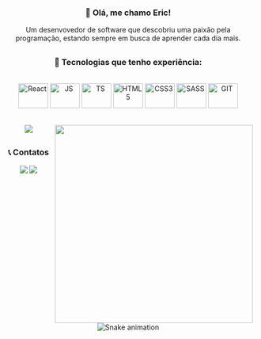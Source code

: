 <div align="center">
    
### 👋 Olá, me chamo Eric! 

Um desenvovedor de software que descobriu uma paixão pela programação, estando sempre em busca de aprender cada dia mais. 

##

### 🚀 Tecnologias que tenho experiência:

<div style="display: inline_block"><br>

<img align="center" title="React" alt="React" height="50" width="60" src="https://cdn.jsdelivr.net/gh/devicons/devicon/icons/react/react-original.svg" />
<img align="center" title="JS" alt="JS" height="50" width="60" src="https://cdn.jsdelivr.net/gh/devicons/devicon/icons/javascript/javascript-original.svg" />
<img align="center" title="TS" alt="TS" height="50" width="60" src="https://cdn.jsdelivr.net/gh/devicons/devicon/icons/typescript/typescript-original.svg" />
<img align="center" title="HTML5" alt="HTML5" height="50" width="60" src="https://cdn.jsdelivr.net/gh/devicons/devicon/icons/html5/html5-original.svg" />
<img align="center" title="CSS3" alt="CSS3" height="50" width="60" src="https://cdn.jsdelivr.net/gh/devicons/devicon/icons/css3/css3-original.svg" /> 
<img align="center" title="SASS" alt="SASS" height="50" width="60" src="https://cdn.jsdelivr.net/gh/devicons/devicon/icons/sass/sass-original.svg" />
<img align="center" title="GIT" alt="GIT" height="50" width="60" src="https://cdn.jsdelivr.net/gh/devicons/devicon/icons/git/git-original.svg" /> 
    
</div><br><br>

<div align="center">
    <a href="https://github.com/ericDK89"></a>
    <img align="center" src="https://github-readme-stats.vercel.app/api/top-langs/?username=ericDK89&theme=aura" />
    <img align="right" width="400" src="https://c.tenor.com/UttC4AITYR4AAAAd/full-stack-developer.gif" /> 
</div>
       
##

<div> 
    
### 📞 Contatos
    
  <a href = "mailto:ericthr42@gmail.com"><img src="https://img.shields.io/badge/Gmail-D14836?style=for-the-badge&logo=gmail&logoColor=white" target="_blank"></a>
  <a href="https://www.linkedin.com/in/eric-macedo-9b47601b1/" target="_blank"><img src="https://img.shields.io/badge/-LinkedIn-%230077B5?style=for-the-badge&logo=linkedin&logoColor=white" target="_blank"></a>  
</div>

##

![Snake animation](https://github.com/alexandresaints/alexandresaints/blob/output/github-contribution-grid-snake.svg)
</div>
